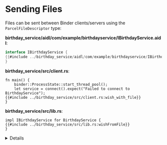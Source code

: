 # Sending Files

Files can be sent between Binder clients/servers using the
`ParcelFileDescriptor` type:

**birthday_service/aidl/com/example/birthdayservice/IBirthdayService.aidl**:

```java
interface IBirthdayService {
{{#include ../birthday_service/aidl/com/example/birthdayservice/IBirthdayService.aidl:with_file}}
}
```

**birthday_service/src/client.rs**:

```rust,ignore
fn main() {
    binder::ProcessState::start_thread_pool();
    let service = connect().expect("Failed to connect to BirthdayService");
{{#include ../birthday_service/src/client.rs:wish_with_file}}
}
```

**birthday_service/src/lib.rs**:

```rust,ignore
impl IBirthdayService for BirthdayService {
{{#include ../birthday_service/src/lib.rs:wishFromFile}}
}
```

<details>

- `ParcelFileDescriptor` wraps an `OwnedFd`, and so can be created from a `File`
  (or any other type that wraps an `OwnedFd`), and can be used to create a new
  `File` handle on the other side.

</details>
